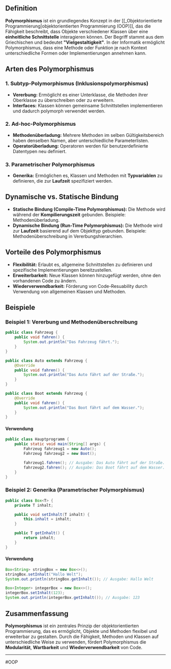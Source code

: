 ## Definition

**Polymorphismus** ist ein grundlegendes Konzept in der [[_Objektorientierte Programmierung|objektorientierten Programmierung (OOP)]], das die Fähigkeit beschreibt, dass Objekte verschiedener Klassen über eine **einheitliche Schnittstelle** interagieren können. Der Begriff stammt aus dem Griechischen und bedeutet **"Vielgestaltigkeit"**. In der Informatik ermöglicht Polymorphismus, dass eine Methode oder Funktion je nach Kontext unterschiedliche Formen oder Implementierungen annehmen kann.

## Arten des Polymorphismus

### 1. Subtyp-Polymorphismus (Inklusionspolymorphismus)

- **Vererbung:** Ermöglicht es einer Unterklasse, die Methoden ihrer Oberklasse zu überschreiben oder zu erweitern.
- **Interfaces:** Klassen können gemeinsame Schnittstellen implementieren und dadurch polymorph verwendet werden.

### 2. Ad-hoc-Polymorphismus

- **Methodenüberladung:** Mehrere Methoden im selben Gültigkeitsbereich haben denselben Namen, aber unterschiedliche Parameterlisten.
- **Operatorüberladung:** Operatoren werden für benutzerdefinierte Datentypen neu definiert.

### 3. Parametrischer Polymorphismus

- **Generika:** Ermöglichen es, Klassen und Methoden mit **Typvariablen** zu definieren, die zur **Laufzeit** spezifiziert werden.

## Dynamische vs. Statische Bindung

- **Statische Bindung (Compile-Time Polymorphismus):** Die Methode wird während der **Kompilierungszeit** gebunden. Beispiele: Methodenüberladung.
- **Dynamische Bindung (Run-Time Polymorphismus):** Die Methode wird zur **Laufzeit** basierend auf dem Objekttyp gebunden. Beispiele: Methodenüberschreibung in Vererbungshierarchien.

## Vorteile des Polymorphismus

- **Flexibilität:** Erlaubt es, allgemeine Schnittstellen zu definieren und spezifische Implementierungen bereitzustellen.
- **Erweiterbarkeit:** Neue Klassen können hinzugefügt werden, ohne den vorhandenen Code zu ändern.
- **Wiederverwendbarkeit:** Förderung von Code-Resuability durch Verwendung von allgemeinen Klassen und Methoden.

## Beispiele

### Beispiel 1: Vererbung und Methodenüberschreibung

```java
public class Fahrzeug {
    public void fahren() {
        System.out.println("Das Fahrzeug fährt.");
    }
}

public class Auto extends Fahrzeug {
    @Override
    public void fahren() {
        System.out.println("Das Auto fährt auf der Straße.");
    }
}

public class Boot extends Fahrzeug {
    @Override
    public void fahren() {
        System.out.println("Das Boot fährt auf dem Wasser.");
    }
}
```

#### Verwendung

```java
public class Hauptprogramm {
    public static void main(String[] args) {
        Fahrzeug fahrzeug1 = new Auto();
        Fahrzeug fahrzeug2 = new Boot();

        fahrzeug1.fahren(); // Ausgabe: Das Auto fährt auf der Straße.
        fahrzeug2.fahren(); // Ausgabe: Das Boot fährt auf dem Wasser.
    }
}
```

### Beispiel 2: Generika (Parametrischer Polymorphismus)
```java
public class Box<T> {
    private T inhalt;

    public void setInhalt(T inhalt) {
        this.inhalt = inhalt;
    }

    public T getInhalt() {
        return inhalt;
    }
}
```

#### Verwendung
```java
Box<String> stringBox = new Box<>();
stringBox.setInhalt("Hallo Welt");
System.out.println(stringBox.getInhalt()); // Ausgabe: Hallo Welt

Box<Integer> integerBox = new Box<>();
integerBox.setInhalt(123);
System.out.println(integerBox.getInhalt()); // Ausgabe: 123
```


## Zusammenfassung

**Polymorphismus** ist ein zentrales Prinzip der objektorientierten Programmierung, das es ermöglicht, Objekte und Methoden flexibel und erweiterbar zu gestalten. Durch die Fähigkeit, Methoden und Klassen auf unterschiedliche Weise zu verwenden, fördert Polymorphismus die **Modularität**, **Wartbarkeit** und **Wiederverwendbarkeit** von Code.

---
#OOP